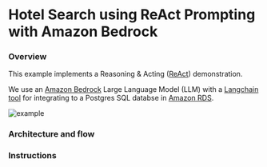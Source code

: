 # Hotel Search using ReAct Prompting with Amazon Bedrock

### Overview
This example implements a Reasoning & Acting ([ReAct](https://www.promptingguide.ai/techniques/react)) demonstration.

We use an [Amazon Bedrock](https://aws.amazon.com/bedrock/) Large Language Model (LLM) with a [Langchain tool](https://python.langchain.com/docs/modules/agents/tools/) for integrating to a Postgres SQL databse in [Amazon RDS](https://aws.amazon.com/rds/).

![example](./example.png)

### Architecture and flow




### Instructions
